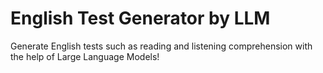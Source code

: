 # English Test Generator by LLM
Generate English tests such as reading and listening comprehension with the help of Large Language Models!
